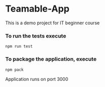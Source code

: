 # Teamable-App
This is a demo project for IT beginner course

### To run the tests execute

    npm run test

### To package the application, execute

    npm pack


Application runs on port 3000
